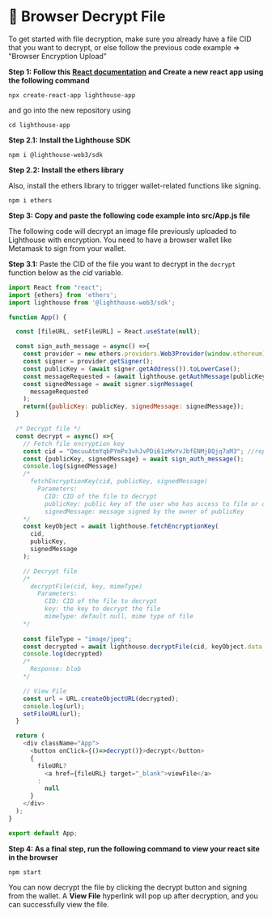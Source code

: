 # 🔐 Browser Decrypt File

To get started with file decryption, make sure you already have a file CID that you want to decrypt, or else follow the previous code example => "Browser Encryption Upload"

**Step 1:** **Follow this** [**React documentation**](https://reactjs.org/docs/create-a-new-react-app.html) **and Create a new react app using the following command**&#x20;

```
npx create-react-app lighthouse-app
```

and go into the new repository using

```
cd lighthouse-app
```

**Step 2.1:** **Install the Lighthouse SDK**&#x20;

```
npm i @lighthouse-web3/sdk
```

**Step 2.2:** **Install the ethers library**&#x20;

Also, install the ethers library to trigger wallet-related functions like signing.

```
npm i ethers
```

**Step 3: Copy and paste the following code example into src/App.js file**

The following code will decrypt an image file previously uploaded to Lighthouse with encryption. You need to have a browser wallet like Metamask to sign from your wallet.

**Step 3.1:** Paste the CID of the file you want to decrypt in the `decrypt` function below as the _cid_ variable.&#x20;

```javascript
import React from "react";
import {ethers} from 'ethers';
import lighthouse from '@lighthouse-web3/sdk';

function App() {

  const [fileURL, setFileURL] = React.useState(null);

  const sign_auth_message = async() =>{
    const provider = new ethers.providers.Web3Provider(window.ethereum);
    const signer = provider.getSigner();
    const publicKey = (await signer.getAddress()).toLowerCase();
    const messageRequested = (await lighthouse.getAuthMessage(publicKey)).data.message;
    const signedMessage = await signer.signMessage(
      messageRequested
    );
    return({publicKey: publicKey, signedMessage: signedMessage});
  }

  /* Decrypt file */
  const decrypt = async() =>{
    // Fetch file encryption key
    const cid = "QmcuuAtmYqbPYmPx3vhJvPDi61zMxYvJbfENMjBQjq7aM3"; //replace with your IPFS CID
    const {publicKey, signedMessage} = await sign_auth_message();
    console.log(signedMessage)
    /*
      fetchEncryptionKey(cid, publicKey, signedMessage)
        Parameters:
          CID: CID of the file to decrypt
          publicKey: public key of the user who has access to file or owner
          signedMessage: message signed by the owner of publicKey
    */
    const keyObject = await lighthouse.fetchEncryptionKey(
      cid,
      publicKey,
      signedMessage
    );

    // Decrypt file
    /*
      decryptFile(cid, key, mimeType)
        Parameters:
          CID: CID of the file to decrypt
          key: the key to decrypt the file
          mimeType: default null, mime type of file
    */
   
    const fileType = "image/jpeg";
    const decrypted = await lighthouse.decryptFile(cid, keyObject.data.key, fileType);
    console.log(decrypted)
    /*
      Response: blob
    */

    // View File
    const url = URL.createObjectURL(decrypted);
    console.log(url);
    setFileURL(url);
  }

  return (
    <div className="App">
      <button onClick={()=>decrypt()}>decrypt</button>
      {
        fileURL?
          <a href={fileURL} target="_blank">viewFile</a>
        :
          null
      }
    </div>
  );
}

export default App;
```

**Step 4: As a final step, run the following command to view your react site in the browser**

```
npm start
```

You can now decrypt the file by clicking the decrypt button and signing from the wallet. A **View File** hyperlink will pop up after decryption, and you can successfully view the file.
